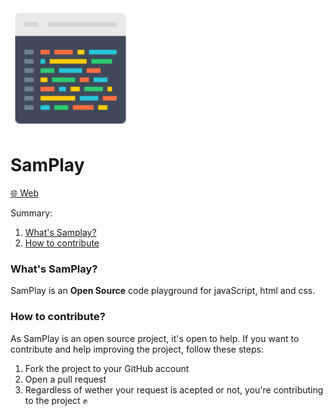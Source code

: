 <img src="public/icon.svg" style="width: 20vw; height: auto;">

# SamPlay

[🌐 Web](https://samplay.vercel.app)

Summary:

1. [What's Samplay?](#whats-samplay)
2. [How to contribute](#how-to-contribute)

### What's SamPlay?
SamPlay is an __Open Source__ code playground for javaScript, html and css.

### How to contribute?

As SamPlay is an open source project, it's open to help. If you want to contribute and help improving the project, follow these steps:

1. Fork the project to your GitHub account
2. Open a pull request
3. Regardless of wether your request is acepted or not, you're contributing to the project ✊

